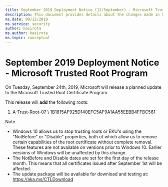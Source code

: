 ```yaml
---
title: September 2019 Deployment Notice (12/September) - Microsoft Trusted Root Program 
description: This document provides details about the changes made in September 2019 to the root store.
ms.date: 09/12/2019
ms.service: security
author: kasirota
ms.author: kasirota
ms.topic: conceptual
---
```


# September 2019 Deployment Notice - Microsoft Trusted Root Program 

On Tuesday, September 24th, 2019, Microsoft will release a planned update to the Microsoft Trusted Root Certificate Program.

This release will **add** the following roots:
1. A-Trust-Root-07 \ 1B1815AF925D140EFC5AF9A1AA55EEBB4FFBC561

>[!NOTE]
> * Windows 10 allows us to stop trusting roots or EKU's using the "NotBefore" or "Disable" properties, both of which allow us to remove certain capabilities of the root certificate without complete removal. These features are not available on versions prior to Windows 10. Earlier versions of Windows will be unaffected by this change. 
> * The NotBefore and Disable dates are set for the first day of the release month. This means that all certificates issued after September 1st will be affected.  
> * The update package will be available for download and testing at: <https://aka.ms/CTLDownload>
